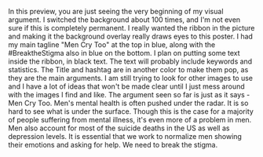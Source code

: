 In this preview, you are just seeing the very beginning of my visual argument. I switched the background about 100 times, and I'm not even sure if this is completely permanent. I really wanted the ribbon in the picture and making it the background overlay really draws eyes to this poster. I had my main tagline "Men Cry Too" at the top in blue, along with the #BreaktheStigma also in blue on the bottom. I plan on putting some text inside the ribbon, in black text. The text will probably include keywords and statistics. The Title and hashtag are in another color to make them pop, as they are the main arguments. I am still trying to look for other images to use and I have a lot of ideas that won't be made clear until I just mess around with the images I find and like. 
The argument seen so far is just as it says - Men Cry Too. Men's mental health is often pushed under the radar. It is so hard to see what is under the surface. Though this is the case for a majority of people suffering from mental illness, it's even more of a problem in men. Men also account for most of the suicide deaths in the US as well as depression levels. It is essential that we work to normalize men showing their emotions and asking for help. We need to break the stigma.
